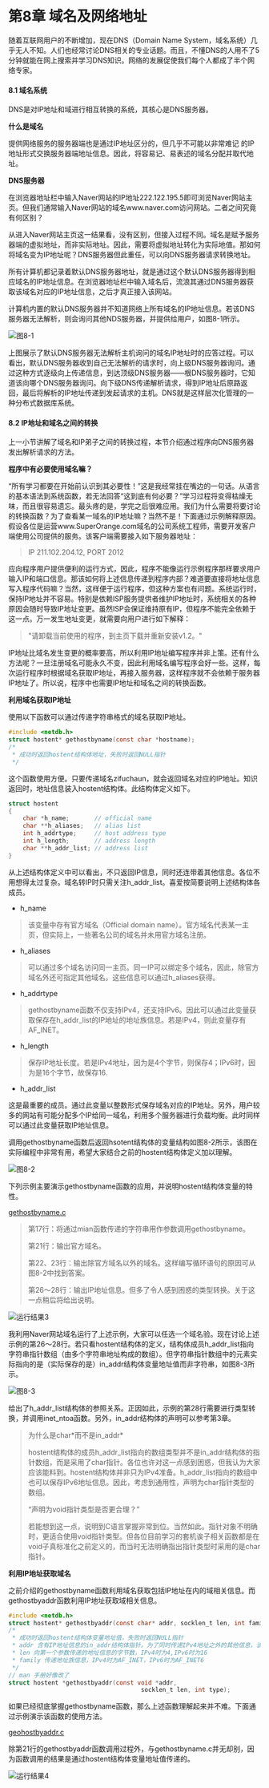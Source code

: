 # 第8章	域名及网络地址

随着互联网用户的不断增加，现在DNS（Domain Name System，域名系统）几乎无人不知。人们也经常讨论DNS相关的专业话题。而且，不懂DNS的人用不了5分钟就能在网上搜索并学习DNS知识。网络的发展促使我们每个人都成了半个网络专家。

#### 8.1 域名系统

DNS是对IP地址和域进行相互转换的系统，其核心是DNS服务器。

**什么是域名**

提供网络服务的服务器端也是通过IP地址区分的，但几乎不可能以非常难记 的IP地址形式交换服务器端地址信息。因此，将容易记、易表述的域名分配并取代地址。

**DNS服务器**

在浏览器地址栏中输入Naver网站的IP地址222.122.195.5即可浏览Naver网站主页。但我们通常输入Naver网站的域名www.naver.com访问网站。二者之间究竟有何区别？

从进入Naver网站主页这一结果看，没有区别，但接入过程不同。域名是赋予服务器端的虚拟地址，而非实际地址。因此，需要将虚拟地址转化为实际地值。那如何将域名变为IP地址呢？DNS服务器但此重任，可以向DNS服务器请求转换地址。

所有计算机都记录着默认DNS服务器地址，就是通过这个默认DNS服务器得到相应域名的IP地址信息。在浏览器地址栏中输入域名后，流浪其通过DNS服务器获取该域名对应的IP地址信息，之后才真正接入该网站。

计算机内置的默认DNS服务器并不知道网络上所有域名的IP地址信息。若该DNS服务器无法解析，则会询问其他NDS服务器，并提供给用户，如图8-1所示。

![图8-1]()

上图展示了默认DNS服务器无法解析主机询问的域名IP地址时的应答过程。可以看出，默认DNS服务器收到自己无法解析的请求时，向上级DNS服务器询问。通过这种方式逐级向上传递信息，到达顶级DNS服务器——根DNS服务器时，它知道该向哪个DNS服务器询问。向下级DNS传递解析请求，得到IP地址后原路返回，最后将解析的IP地址传递到发起请求的主机。DNS就是这样层次化管理的一种分布式数据库系统。



#### 8.2 IP地址和域名之间的转换

上一小节讲解了域名和IP弟子之间的转换过程，本节介绍通过程序向DNS服务器发出解析请求的方法。

**程序中有必要使用域名嘛？**

“所有学习都要在开始前认识到其必要性！”这是我经常挂在嘴边的一句话。从语言的基本语法到系统函数，若无法回答“这到底有何必要？”学习过程将变得枯燥无味，而且很容易遗忘。最头疼的是，学完之后很难应用。我们为什么需要将要讨论的转换函数？为了查看某一域名的IP地址嘛？当然不是！下面通过示例解释原因。假设各位是运营www.SuperOrange.com域名的公司系统工程师，需要开发客户端使用公司提供的服务。该客户端需要接入如下服务器地址：

> IP 211.102.204.12, PORT 2012

应向程序用户提供便利的运行方式，因此，程序不能像运行示例程序那样要求用户输入IP和端口信息。那该如何将上述信息传递到程序内部？难道要直接将地址信息写入程序代码嘛？当然，这样便于运行程序，但这种方案也有问题。系统运行时，保持IP地址并不容易。特别是依赖ISP服务提供者维护IP地址时，系统相关的各种原因会随时导致IP地址变更。虽然ISP会保证维持原有IP，但程序不能完全依赖于这一点。万一发生地址变更，就需要向用户进行如下解释：

> "请卸载当前使用的程序，到主页下载并重新安装v1.2。"

IP地址比域名发生变更的概率要高，所以利用IP地址编写程序并非上策。还有什么方法呢？一旦注册域名可能永久不变，因此利用域名编写程序会好一些。这样，每次运行程序时根据域名获取IP地址，再接入服务器，这样程序就不会依赖于服务器IP地址了。所以说，程序中也需要IP地址和域名之间的转换函数。

**利用域名获取IP地址**

使用以下函数可以通过传递字符串格式的域名获取IP地址。

```c
#include <netdb.h>
struct hostent* gethostbyname(const char *hostname);
/*
 * 成功时返回hostent结构体地址，失败时返回NULL指针
 */
```

这个函数使用方便。只要传递域名zifuchaun，就会返回域名对应的IP地址。知识返回时，地址信息装入hostent结构体。此结构体定义如下。

```c
struct hostent
{
    char *h_name;		// official name
    char **h_aliases;	// alias list
    int h_addrtype;		// host address type
    int h_length;		// address length
    char **h_addr_list;	// address list
}
```

从上述结构体定义中可以看出，不只返回IP信息，同时还连带着其他信息。各位不用想得太过复杂。域名转IP时只需关注h_addr_list。喜爱按简要说明上述结构体各成员。

- h_name

> 该变量中存有官方域名（Official domain name）。官方域名代表某一主页，但实际上，一些著名公司的域名并未用官方域名注册。

- h_aliases

> 可以通过多个域名访问同一主页。同一IP可以绑定多个域名，因此，除官方域名外还可指定其他域名。这些信息可以通过h_aliases获得。

- h_addrtype

> gethostbyname函数不仅支持IPv4，还支持IPv6。因此可以通过此变量获取保存在h_addr_list的IP地址的地址族信息。若是IPv4，则此变量存有AF_INET。

- h_length

> 保存IP地址长度。若是IPv4地址，因为是4个字节，则保存4；IPv6时，因为是16个字节，故保存16.

- h_addr_list

这是最重要的成员。通过此变量以整数形式保存域名对应的IP地址。另外，用户较多的网站有可能分配多个IP给同一域名，利用多个服务器进行负载均衡。此时同样可以通过此变量获取IP地址信息。

调用gethostbyname函数后返回hsotent结构体的变量结构如图8-2所示，该图在实际编程中非常有用，希望大家结合之前的hostent结构体定义加以理解。

![图8-2]()

下列示例主要演示gethostbyname函数的应用，并说明hostent结构体变量的特性。

[gethostbyname.c]()

> 第17行：将通过mian函数传递的字符串用作参数调用gethostbyname。
>
> 第21行：输出官方域名。
>
> 第22、23行：输出除官方域名以外的域名。这样编写循环语句的原因可从图8-2中找到答案。
>
> 第26～28行：输出IP地址信息。但多了令人感到困惑的类型转换。关于这一点稍后将给出说明。

![运行结果3]()

我利用Naver网站域名运行了上述示例，大家可以任选一个域名验。现在讨论上述示例的第26～28行。若只看hostent结构体的定义，结构体成员h_addr_list指向字符串指针数组（由多个字符串地址构成的数组）。但字符串指针数组中的元素实际指向的是（实际保存的是）in_addr结构体变量地址值而非字符串，如图8-3所示。

![图8-3]()

给出了h_addr_list结构体的参照关系。正因如此，示例的第28行需要进行类型转换，并调用inet_ntoa函数。另外，in_addr结构体的声明可以参考第3章。

> 为什么是char*而不是in_addr\*
>
> hostent结构体的成员h_addr_list指向的数组类型并不是in_addr结构体的指针数组，而是采用了char指针。各位也许对这一点感到困惑，但我认为大家应该能料到。hostent结构体并非只为IPv4准备。h_addr_list指向的数组中也可以保存IPv6地址信息。因此，考虑到通用性，声明为char指针类型的数组。
>
> “声明为void指针类型是否更合理？”
>
> 若能想到这一点，说明到C语言掌握非常到位。当然如此。指针对象不明确时，更适合使用void指针类型。但各位目前学习的套机诶子相关函数都是在void子真标准化之前定义的，而当时无法明确指出指针类型时采用的是char指针。

**利用IP地址获取域名**

之前介绍的gethostbyname函数利用域名获取包括IP地址在内的域相关信息。而gethostbyaddr函数利用IP地址获取域相关信息。

```c
#include <netdb.h>
struct hostent* gethostbyaddr(const char* addr, socklen_t len, int family);
/*
 * 成功时返回hostent结构体变量地址值，失败时返回NULL指针
 * addr 含有IP地址信息的in_addr结构体指针。为了同时传递IPv4地址之外的其他信息，该变量的类型声明为char指针
 * len 向第一个参数传递的地址信息的字节数，IPv4时为4,IPv6时为16
 * family 传递地址族信息，IPv4时为AF_INET，IPv6时为AF_INET6
 */
// man 手册好像改了
struct hostent *gethostbyaddr(const void *addr,
                                     socklen_t len, int type);
```

如果已经彻底掌握gethostbyname函数，那么上述函数理解起来并不难。下面通过示例演示该函数的使用方法。

[geohostbyaddr.c]() 

除第21行的gethostbyaddr函数调用过程外，与gethostbyname.c并无却别，因为函数调用的结果是通过hostent结构体变量地址值传递的。

![运行结果4]()